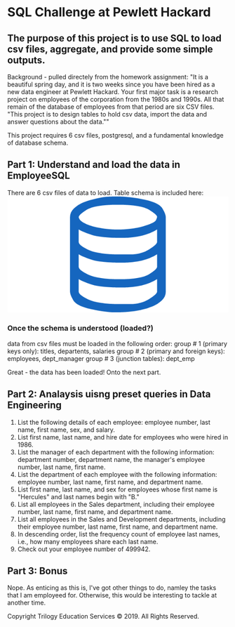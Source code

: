 
# SQL Challenge at Pewlett Hackard

## The purpose of this project is to use SQL to load csv files, aggregate, and provide some simple outputs.
Background - pulled directely from the homework assignment:
"It is a beautiful spring day, and it is two weeks since you have been hired as a new data engineer at Pewlett Hackard. Your first major task is a research project on employees of the corporation from the 1980s and 1990s. All that remain of the database of employees from that period are six CSV files. "This project is to design tables to hold csv data, import the data and answer questions about the data.""

This project requires 6 csv files, postgresql, and a fundamental knowledge of database schema.

## Part 1: Understand and load the data in EmployeeSQL
There are 6 csv files of data to load.  Table schema is included here:
![image](Images/sql.png)

### Once the schema is understood (loaded?)
data from csv files must be loaded in the following order:
group # 1 (primary keys only): titles, departents, salaries
group # 2 (primary and foreign keys): employees, dept_manager
group # 3 (junction tables): dept_emp

Great - the data has been loaded!  Onto the next part.

## Part 2: Analaysis uisng preset queries in Data Engineering
1. List the following details of each employee: employee number, last name, first name, sex, and salary.
2. List first name, last name, and hire date for employees who were hired in 1986.
3. List the manager of each department with the following information: department number, department name, the manager's employee number, last name, first name.
4. List the department of each employee with the following information: employee number, last name, first name, and department name.
5. List first name, last name, and sex for employees whose first name is "Hercules" and last names begin with "B."
6. List all employees in the Sales department, including their employee number, last name, first name, and department name.
7. List all employees in the Sales and Development departments, including their employee number, last name, first name, and department name.
8. In descending order, list the frequency count of employee last names, i.e., how many employees share each last name.
9. Check out your employee number of 499942.


## Part 3: Bonus
Nope. As enticing as this is, I've got other things to do, namley the tasks that I am employeed for.   Otherwise, this would be interesting to tackle at another time.

Copyright
Trilogy Education Services © 2019. All Rights Reserved.
